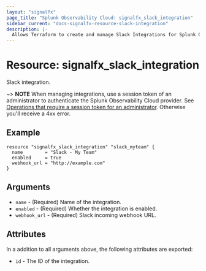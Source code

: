 ```yaml
---
layout: "signalfx"
page_title: "Splunk Observability Cloud: signalfx_slack_integration"
sidebar_current: "docs-signalfx-resource-slack-integration"
description: |-
  Allows Terraform to create and manage Slack Integrations for Splunk Observability Cloud
---
```


# Resource: signalfx_slack_integration

Slack integration.

~> **NOTE** When managing integrations, use a session token of an administrator to authenticate the Splunk Observability Cloud provider. See [Operations that require a session token for an administrator](https://dev.splunk.com/observability/docs/administration/authtokens#Operations-that-require-a-session-token-for-an-administrator). Otherwise you'll receive a 4xx error.

## Example

```hcl
resource "signalfx_slack_integration" "slack_myteam" {
  name        = "Slack - My Team"
  enabled     = true
  webhook_url = "http://example.com"
}
```

## Arguments

* `name` - (Required) Name of the integration.
* `enabled` - (Required) Whether the integration is enabled.
* `webhook_url` - (Required) Slack incoming webhook URL.

## Attributes

In a addition to all arguments above, the following attributes are exported:

* `id` - The ID of the integration.
